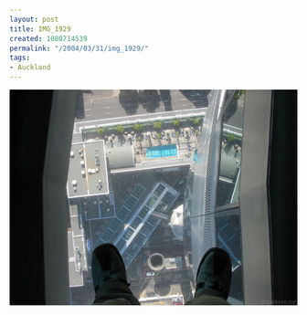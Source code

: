 ```yaml
---
layout: post
title: IMG_1929
created: 1080714539
permalink: "/2004/03/31/img_1929/"
tags:
- Auckland
---
```


<img src="/image/images/img_1929-498.jpg"/>


